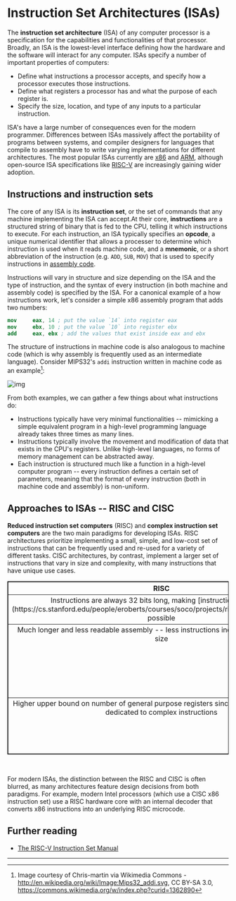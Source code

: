 <link rel="stylesheet" href="https://cdnjs.cloudflare.com/ajax/libs/prism-themes/1.9.0/prism-a11y-dark.min.css" integrity="sha512-bd1K4DEquIavX49RSZHIE0Ye6RFOVlGLhtGow9KDbLYqOd/ufhshkP0GoJoVR1jqj7FmOffvVIKuq1tcXlN9ZA==" crossorigin="anonymous" referrerpolicy="no-referrer" />

<head>
<style>
table {
  border: 1px solid;
}
th, td {
  border: 1px solid;
  vertical-align: top;
}
</style>
</head>

# Instruction Set Architectures (ISAs)

The **instruction set architecture** (ISA) of any computer processor is a specification for the capabilities and functionalities of that processor. Broadly, an ISA is the lowest-level interface defining how the hardware and the software will interact for any computer. ISAs specify a number of important properties of computers:

- Define what instructions a processor accepts, and specify how a processor executes those instructions.
- Define what registers a processor has and what the purpose of each register is.
- Specify the size, location, and type of any inputs to a particular instruction.

ISA's have a large number of consequences even for the modern programmer. Differences between ISAs massively affect the portability of programs between systems, and compiler designers for languages that compile to assembly have to write varying implementations for different architectures. The most popular ISAs currently are [x86](https://docs.microsoft.com/en-us/windows-hardware/drivers/debugger/x86-architecture) and [ARM](https://en.wikipedia.org/wiki/ARM_architecture_family), although open-source ISA specifications like [RISC-V](https://en.wikipedia.org/wiki/RISC-V) are increasingly gaining wider adoption.

## Instructions and instruction sets

The core of any ISA is its **instruction set**, or the set of commands that any machine implementing the ISA can accept.At their core, **instructions** are a structured string of binary that is fed to the CPU, telling it which instructions to execute. For each instruction, an ISA typically specifies an **opcode**, a unique numerical identifier that allows a processer to determine which instruction is used when it reads machine code, and a **mnemonic**, or a short abbreviation of the instruction (e.g. `ADD`, `SUB`, `MOV`) that is used to specify instructions in [assembly code](../assembly). 

Instructions will vary in structure and size depending on the ISA and the type of instruction, and the syntax of every instruction (in both machine and assembly code) is specified by the ISA. For a canonical example of a how instructions work, let's consider a simple x86 assembly program that adds two numbers:

```nasm
mov     eax, 14 ; put the value `14` into register eax
mov     ebx, 10 ; put the value `10` into register ebx
add     eax, ebx ; add the values that exist inside eax and ebx
```

The structure of instructions in machine code is also analogous to machine code (which is why assembly is frequently used as an intermediate language). Consider MIPS32's `addi` instruction written in machine code as an example[^1]:

![img](../static/isa/mips32instruction.png)

From both examples, we can gather a few things about what instructions do:
- Instructions typically have very minimal functionalities -- mimicking a simple equivalent program in a high-level programming language already takes three times as many lines.
- Instructions typically involve the movement and modification of data that exists in the CPU's registers. Unlike high-level languages, no forms of memory management can be abstracted away.
- Each instruction is structured much like a function in a high-level computer program -- every instruction defines a certain set of parameters, meaning that the format of every instruction (both in machine code and assembly) is non-uniform.

## Approaches to ISAs -- RISC and CISC

**Reduced instruction set computers** (RISC) and **complex instruction set computers** are the two main paradigms for developing ISAs. RISC architectures prioritize implementing a small, simple, and low-cost set of instructions that can be frequently used and re-used for a variety of different tasks. CISC architectures, by contrast, implement a larger set of instructions that vary in size and complexity, with many instructions that have unique use cases.

<table style="text-align:center">
  <tr><th>RISC</th><th>CISC</th></tr>
  <tr><td>Instructions are always 32 bits long, making [instruction pipelining](https://cs.stanford.edu/people/eroberts/courses/soco/projects/risc/pipelining/index.html) possible</td><td>Instructions are variable length</td></tr>
  <tr><td>Much longer and less readable assembly -- less instructions increases assembly code size</td><td>Large set of instructions leads to smaller and less complicated assembly code</td></tr>
  <tr><td>Higher upper bound on number of general purpose registers since less hardware space is dedicated to complex instructions</td><td>Lower upper bound on general-purpose registers</td></tr>
</table>

<br>

For modern ISAs, the distinction between the RISC and CISC is often blurred, as many architectures feature design decisions from both paradigms. For example, modern Intel processors (which use a CISC x86 instruction set) use a RISC hardware core with an internal decoder that converts x86 instructions into an underlying RISC microcode.

## Further reading

- [The RISC-V Instruction Set Manual](https://riscv.org/wp-content/uploads/2017/05/riscv-spec-v2.2.pdf)

<hr format="solid">

[^1]: Image courtesy of Chris-martin via Wikimedia Commons - http://en.wikipedia.org/wiki/Image:Mips32_addi.svg, CC BY-SA 3.0, https://commons.wikimedia.org/w/index.php?curid=1362890
